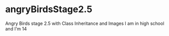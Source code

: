 # angryBirdsStage2.5
Angry Birds stage 2.5 with Class Inheritance and Images
I am in high school and I'm 14
